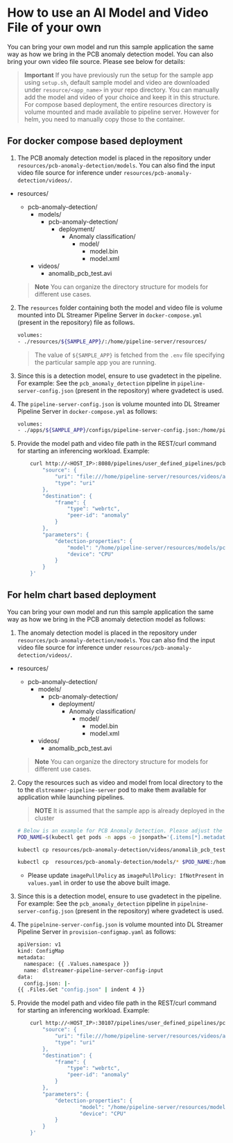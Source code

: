 # How to use an AI Model and Video File of your own


You can bring your own model and run this sample application the same way as how we bring in the PCB anomaly detection model. You can also bring your own video file source. Please see below for details:
>**Important** If you have previously run the setup for the sample app using `setup.sh`, default sample model and video are downloaded under `resource/<app_name>` in your repo directory. You can manually add the model and video of your choice and keep it in this structure. 
For compose based deployment, the entire resources directory is volume mounted and made available to pipeline server. However for helm, you need to manually copy those to the container.

## For docker compose based deployment

1. The PCB anomaly detection model is placed in the repository under  `resources/pcb-anomaly-detection/models`. You can also find the input video file source for inference under `resources/pcb-anomaly-detection/videos/`.

- resources/
  - pcb-anomaly-detection/
    - models/
      - pcb-anomaly-detection/
        - deployment/
          - Anomaly classification/
            - model/
              - model.bin
              - model.xml
    - videos/
      - anomalib_pcb_test.avi

   > **Note**
   > You can organize the directory structure for models for different use cases.


2. The `resources` folder containing both the model and video file is volume mounted into DL Streamer Pipeline Server in `docker-compose.yml` (present in the repository) file as follows.
    ```sh
    volumes:
    - ./resources/${SAMPLE_APP}/:/home/pipeline-server/resources/
    ```
    > The value of `${SAMPLE_APP}` is fetched from the `.env` file specifying the particular sample app you are running.

3. Since this is a detection model, ensure to use gvadetect in the pipeline. For example: See the `pcb_anomaly_detection` pipeline in `pipeline-server-config.json` (present in the repository) where gvadetect is used.

4. The `pipeline-server-config.json` is volume mounted into DL Streamer Pipeline Server in `docker-compose.yml` as follows:

    ```sh
    volumes:
    - ./apps/${SAMPLE_APP}/configs/pipeline-server-config.json:/home/pipeline-server/config.json
    ```

4. Provide the model path and video file path in the REST/curl command for starting an inferencing workload. Example:
    ```sh
        curl http://<HOST_IP>:8080/pipelines/user_defined_pipelines/pcb_anomaly_detection -X POST -H 'Content-Type: application/json' -d '{
            "source": {
                "uri": "file:///home/pipeline-server/resources/videos/anomalib_pcb_test.avi",
                "type": "uri"
            },
            "destination": {
                "frame": {
                    "type": "webrtc",
                    "peer-id": "anomaly"
                }
            },
            "parameters": {
                "detection-properties": {
                    "model": "/home/pipeline-server/resources/models/pcb-anomaly-detection/deployment/Anomaly classification/model/model.xml",
                    "device": "CPU"
                }
            }
        }'
    ```

## For helm chart based deployment

You can bring your own model and run this sample application the same way as how we bring in the PCB anomaly detection model as follows:

1. The anomaly detection model is placed in the repository under `resources/pcb-anomaly-detection/models`. You can also find the input video file source for inference under `resources/pcb-anomaly-detection/videos/`.

- resources/
  - pcb-anomaly-detection/
    - models/
      - pcb-anomaly-detection/
        - deployment/
          - Anomaly classification/
            - model/
              - model.bin
              - model.xml
    - videos/
      - anomalib_pcb_test.avi

   > **Note**
   > You can organize the directory structure for models for different use cases.


2. Copy the resources such as video and model from local directory to the to the `dlstreamer-pipeline-server` pod to make them available for application while launching pipelines.
    > **NOTE** It is assumed that the sample app is already deployed in the cluster
    ```sh
    # Below is an example for PCB Anomaly Detection. Please adjust the source path of models and videos appropriately for other sample applications.
    POD_NAME=$(kubectl get pods -n apps -o jsonpath='{.items[*].metadata.name}' | tr ' ' '\n' | grep deployment-dlstreamer-pipeline-server | head -n 1)

    kubectl cp resources/pcb-anomaly-detection/videos/anomalib_pcb_test.avi $POD_NAME:/home/pipeline-server/resources/videos/ -c dlstreamer-pipeline-server -n apps
 
    kubectl cp  resources/pcb-anomaly-detection/models/* $POD_NAME:/home/pipeline-server/resources/models/ -c dlstreamer-pipeline-server -n apps
    ```
    - Please update `imagePullPolicy` as `imagePullPolicy: IfNotPresent` in `values.yaml` in order to use the above built image.

3. Since this is a detection model, ensure to use gvadetect in the pipeline. For example: See the `pcb_anomaly_detection` pipeline in `pipelnine-server-config.json` (present in the repository) where gvadetect is used.

4. The `pipelnine-server-config.json` is volume mounted into DL Streamer Pipeline Server in `provision-configmap.yaml` as follows:

    ```sh
    apiVersion: v1
    kind: ConfigMap
    metadata:
      namespace: {{ .Values.namespace }}
      name: dlstreamer-pipeline-server-config-input
    data:
      config.json: |-
    {{ .Files.Get "config.json" | indent 4 }}
    ```

4. Provide the model path and video file path in the REST/curl command for starting an inferencing workload. Example:
    ```sh
        curl http://<HOST_IP>:30107/pipelines/user_defined_pipelines/pcb_anomaly_detection -X POST -H 'Content-Type: application/json' -d '{
            "source": {
                "uri": "file:///home/pipeline-server/resources/videos/anomalib_pcb_test.avi",
                "type": "uri"
            },
            "destination": {
                "frame": {
                    "type": "webrtc",
                    "peer-id": "anomaly"
                }
            },
            "parameters": {
                "detection-properties": {
                        "model": "/home/pipeline-server/resources/models/pcb-anomaly-detection/deployment/Anomaly classification/model/model.xml",
                        "device": "CPU"
                }
            }
        }'
    ```